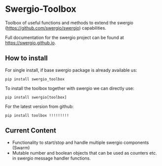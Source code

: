 # Swergio-Toolbox

Toolbox of useful functions and methods to extend the swergio (https://github.com/swergio/swergio) capabilities.

Full documentation for the swergio project can be found at https://swergio.github.io.

## How to install

For single install, if base swergio package is already available us:
```
pip install swergio_toolbox 
```
To install the toolbox together with swergio we can directly use:
```
pip install swergio[toolbox] 
```
For the latest version from github:

```
pip install toolbox !!!!!!!!! 
```

## Current Content

- Functionality to start/stop and handle multiple swergio components (Swarm)
- Mutable number and boolean objects that can be used as counters etc. in swergio message handler functions.